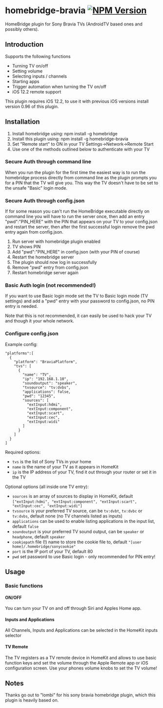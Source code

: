 # homebridge-bravia [![NPM Version](https://img.shields.io/npm/v/homebridge-bravia.svg)](https://www.npmjs.com/package/homebridge-bravia)

HomeBridge plugin for Sony Bravia TVs (AndroidTV based ones and possibly others).

## Introduction
Supports the following functions
  - Turning TV on/off
  - Setting volume
  - Selecting inputs / channels
  - Starting apps
  - Trigger automation when turning the TV on/off
  - iOS 12.2 remote support

This plugin requires iOS 12.2, to use it with previous iOS versions install version 0.96 of this plugin.

## Installation
1. Install homebridge using: npm install -g homebridge
2. Install this plugin using: npm install -g homebridge-bravia
3. Set "Remote start" to ON in your TV Settings->Network->Remote Start
4. Use one of the methods outlined below to authenticate with your TV

### Secure Auth through command line
When you run the plugin for the first time the easiest way is to run the homebridge process directly from command line as the plugin prompts you for a PIN that the TV will give you. This way the TV doesn't have to be set to the unsafe "Basic" login mode.

### Secure Auth through config.json
If for some reason you can't run the HomeBridge executable directly on command line you will have to run the server once, then add an entry "pwd":"PIN_HERE" with the PIN that appears on your TV to your config.json and restart the server, then after the first successful login remove the pwd entry again from config.json.

1. Run server with homebridge plugin enabled
2. TV shows PIN
3. Add "pwd":"PIN_HERE" in config.json (with your PIN of course)
4. Restart the homebridge server
5. The plugin should now log in successfully
6. Remove "pwd" entry from config.json
7. Restart homebridge server again

### Basic Auth login (not recommended!)
If you want to use Basic login mode set the TV to Basic login mode (TV settings) and add a "pwd" entry with your password to config.json, no PIN entry is needed.

Note that this is not recommended, it can easily be used to hack your TV and though it your whole network.

### Configure config.json
Example config:

```
"platforms":[
  {
    "platform": "BraviaPlatform",
    "tvs": [
      {
        "name": "TV",
        "ip": "192.168.1.10",
        "soundoutput": "speaker",
        "tvsource": "tv:dvbs",
        "applications": false,
        "pwd": "12345",
        "sources": [
          "extInput:hdmi",
          "extInput:component",
          "extInput:scart",
          "extInput:cec",
          "extInput:widi"
        ]
      }
    ]
  }
]
```

Required options:
  - `tvs` is the list of Sony TVs in your home
  - `name` is the name of your TV as it appears in HomeKit
  - `ip` is the IP address of your TV, find it out through your router or set it in the TV

Optional options (all inside one TV entry):
  - `sources` is an array of sources to display in HomeKit, default `["extInput:hdmi", "extInput:component", "extInput:scart", "extInput:cec", "extInput:widi"]`
  - `tvsource` is your preferred TV source, can be `tv:dvbt`, `tv:dvbc` or `tv:dvbs`, default none (no TV channels listed as inputs)
  - `applications` can be used to enable listing applications in the input list, default `false`
  - `soundoutput` is your preferred TV sound output, can be `speaker` or `headphone`, default `speaker`
  - `cookiepath` file (!) name to store the cookie file to, default `"[user home]/.homebridge/sonycookie"`
  - `port` is the IP port of your TV, default 80
  - `pwd` set password to use Basic login - only recommended for PIN entry!

## Usage
### Basic functions
#### ON/OFF
You can turn your TV on and off through Siri and Apples Home app.
#### Inputs and Applications
All Channels, Inputs and Applications can be selected in the HomeKit inputs selector
#### TV Remote
The TV registers as a TV remote device in HomeKit and allows to use basic function keys and set the volume through the Apple Remote app or iOS configuration screen. Use your phones volume knobs to set the TV volume!

## Notes
Thanks go out to "lombi" for his sony bravia homebridge plugin, which this plugin is heavily based on.
